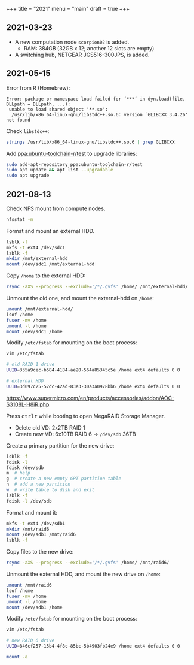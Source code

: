 +++
title = "2021"
menu = "main"
draft = true
+++

## 2021-03-23

- A new computation node `scorpion02` is added.
    - RAM: 384GB (32GB x 12; another 12 slots are empty)
- A switching hub, NETGEAR JGS516-300JPS, is added.

## 2021-05-15

Error from R (Homebrew):
```
Error: package or namespace load failed for ‘***’ in dyn.load(file, DLLpath = DLLpath, ...):
 unable to load shared object '**.so':
  /usr/lib/x86_64-linux-gnu/libstdc++.so.6: version `GLIBCXX_3.4.26' not found
```

Check `libstdc++`:

```sh
strings /usr/lib/x86_64-linux-gnu/libstdc++.so.6 | grep GLIBCXX
```

Add [ppa:ubuntu-toolchain-r/test](https://launchpad.net/~ubuntu-toolchain-r/+archive/ubuntu/test) to upgrade libraries:

```sh
sudo add-apt-repository ppa:ubuntu-toolchain-r/test
sudo apt update && apt list --upgradable
sudo apt upgrade
```

## 2021-08-13

Check NFS mount from compute nodes.

```sh
nfsstat -m
```

Format and mount an external HDD.

```sh
lsblk -f
mkfs -t ext4 /dev/sdc1
lsblk -f
mkdir /mnt/external-hdd
mount /dev/sdc1 /mnt/external-hdd
```

Copy `/home` to the external HDD:

```sh
rsync -aXS --progress --exclude='/*/.gvfs' /home/ /mnt/external-hdd/
```

Unmount the old one, and mount the external-hdd on `/home`:

```sh
umount /mnt/external-hdd/
lsof /home
fuser -mv /home
umount -l /home
mount /dev/sdc1 /home
```

Modify `/etc/fstab` for mounting on the boot process:

```sh
vim /etc/fstab

# old RAID 1 drive
UUID=335a9cec-b584-4184-ae20-564a85345c5e /home ext4 defaults 0 0

# external HDD
UUID=3d097c25-57dc-42ad-83e3-30a3a0978bb6 /home ext4 defaults 0 0
```

<https://www.supermicro.com/en/products/accessories/addon/AOC-S3108L-H8iR.php>


Press <kbd>ctrl</kbd><kbd>r</kbd> while booting to open MegaRAID Storage Manager.
- Delete old VD: 2x2TB RAID 1
- Create new VD: 6x10TB RAID 6 → `/dev/sdb` 36TB

Create a primary partition for the new drive:

```sh
lsblk -f
fdisk -l
fdisk /dev/sdb
m  # help
g  # create a new empty GPT partition table
n  # add a new partition
w  # write table to disk and exit
lsblk -f
fdisk -l /dev/sdb
```

Format and mount it:

```sh
mkfs -t ext4 /dev/sdb1
mkdir /mnt/raid6
mount /dev/sdb1 /mnt/raid6
lsblk -f
```

Copy files to the new drive:

```sh
rsync -aXS --progress --exclude='/*/.gvfs' /home/ /mnt/raid6/
```

Unmount the external HDD, and mount the new drive on `/home`:

```sh
umount /mnt/raid6
lsof /home
fuser -mv /home
umount -l /home
mount /dev/sdb1 /home
```

Modify `/etc/fstab` for mounting on the boot process:

```sh
vim /etc/fstab

# new RAID 6 drive
UUID=846cf257-15b4-4f8c-85bc-5b4903fb24e9 /home ext4 defaults 0 0

mount -a
```
